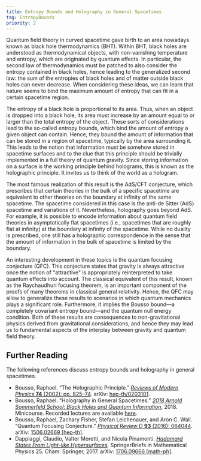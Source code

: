 ```yaml
---
title: Entropy Bounds and Holography in General Spacetimes
tag: EntropyBounds
priority: 2
---
```


Quantum field theory in curved spacetime gave birth to an area nowadays known as black hole thermodynamics (BHT). Within BHT, black holes are understood as thermodynamical objects, with non-vanishing temperature and entropy, which are originated by quantum effects. In particular, the second law of thermodynamics must be patched to also consider the entropy contained in black holes, hence leading to the generalized second law: the sum of the entropies of black holes and of matter outside black holes can never decrease. When considering these ideas, we can learn that nature seems to bind the maximum amount of entropy that can fit in a certain spacetime region.

The entropy of a black hole is proportional to its area. Thus, when an object is dropped into a black hole, its area must increase by an amount equal to or larger than the total entropy of the object. These sorts of considerations lead to the so-called entropy bounds, which bind the amount of entropy a given object can contain. Hence, they bound the amount of information that can be stored in a region of spacetime, typically by the area surrounding it. This leads to the notion that information must be somehow stored in spacetime surfaces and to the clue that this principle should be trivially implemented in a full theory of quantum gravity. Since storing information on a surface is the working principle behind holograms, this is known as the holographic principle. It invites us to think of the world as a hologram. 

The most famous realization of this result is the AdS/CFT conjecture, which prescribes that certain theories in the bulk of a specific spacetime are equivalent to other theories on the boundary at infinity of the same spacetime. The spacetime considered in this case is the anti-de Sitter (AdS) spacetime and variations of it. Nevertheless, holography goes beyond AdS. For example, it is possible to encode information about quantum field theories in asymptotically flat spacetimes (i.e., spacetimes that are roughly flat at infinity) at the boundary at infinity of the spacetime. While no duality is prescribed, one still has a holographic correspondence in the sense that the amount of information in the bulk of spacetime is limited by the boundary. 

An interesting development in these topics is the quantum focusing conjecture (QFC). This conjecture states that gravity is always attractive once the notion of "attractive" is appropriately reinterpreted to take quantum effects into account. The classical equivalent of this result, known as the Raychaudhuri focusing theorem, is an important component of the proofs of many theorems in classical general relativity. Hence, the QFC may allow to generalize these results to scenarios in which quantum mechanics plays a significant role. Furthermore, it implies the Bousso bound—a completely covariant entropy bound—and the quantum null energy condition. Both of these results are consequences to non-gravitational physics derived from gravitational considerations, and hence they may lead us to fundamental aspects of the interplay between gravity and quantum field theory. 

## Further Reading
The following references discuss entropy bounds and holography in general spacetimes.
* Bousso, Raphael. “The Holographic Principle.” [_Reviews of Modern Physics_ **74** (2002): pp. 825–74](https://doi.org/10.1103/RevModPhys.74.825). arXiv: [hep-th/0203101](https://arxiv.org/abs/hep-th/0203101).
* Bousso, Raphael. “Holography in General Spacetimes.” [_2018 Arnold Sommerfeld School: Black Holes and Quantum Information_](https://www.theorie.physik.uni-muenchen.de/activities/schools/archiv/asc_school_2018/), 2018. Minicourse. Recorded lectures are available [here](https://www.theorie.physik.uni-muenchen.de/activities/schools/archiv/asc_school_2018/videos_bousso/index.html).
* Bousso, Raphael, Zachary Fisher, Stefan Leichenauer, and Aron C. Wall. “Quantum Focusing Conjecture.” [_Physical Review D_ **93** (2016): 064044](https://doi.org/10.1103/PhysRevD.93.064044). arXiv: [1506.02669 [hep-th]](https://arxiv.org/abs/1506.02669).
* Dappiaggi, Claudio, Valter Moretti, and Nicola Pinamonti. [_Hadamard States From Light-like Hypersurfaces_](https://doi.org/10.1007/978-3-319-64343-4). SpringerBriefs in Mathematical Physics 25. Cham: Springer, 2017. arXiv: [1706.09666 [math-ph]](https://arxiv.org/abs/1706.09666).


